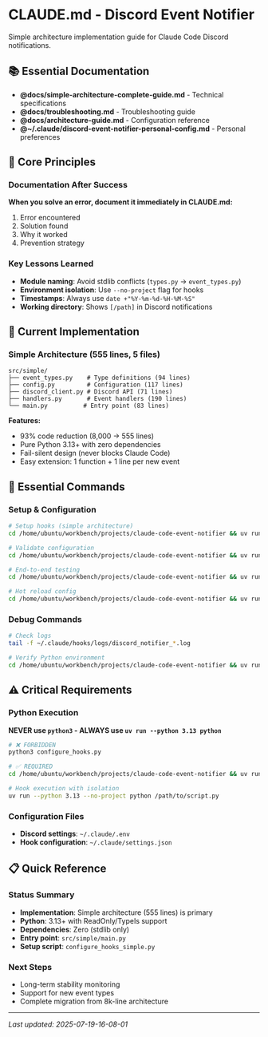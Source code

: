 # CLAUDE.md - Discord Event Notifier

Simple architecture implementation guide for Claude Code Discord notifications.

## 📚 Essential Documentation
- **@docs/simple-architecture-complete-guide.md** - Technical specifications
- **@docs/troubleshooting.md** - Troubleshooting guide
- **@docs/architecture-guide.md** - Configuration reference
- **@~/.claude/discord-event-notifier-personal-config.md** - Personal preferences

## 🎯 Core Principles

### Documentation After Success
**When you solve an error, document it immediately in CLAUDE.md:**
1. Error encountered
2. Solution found
3. Why it worked
4. Prevention strategy

### Key Lessons Learned
- **Module naming**: Avoid stdlib conflicts (`types.py` → `event_types.py`)
- **Environment isolation**: Use `--no-project` flag for hooks
- **Timestamps**: Always use `date +"%Y-%m-%d-%H-%M-%S"`
- **Working directory**: Shows `[/path]` in Discord notifications

## 🚀 Current Implementation

### Simple Architecture (555 lines, 5 files)
```
src/simple/
├── event_types.py    # Type definitions (94 lines)
├── config.py         # Configuration (117 lines)
├── discord_client.py # Discord API (71 lines)
├── handlers.py       # Event handlers (190 lines)
└── main.py          # Entry point (83 lines)
```

**Features:**
- 93% code reduction (8,000 → 555 lines)
- Pure Python 3.13+ with zero dependencies
- Fail-silent design (never blocks Claude Code)
- Easy extension: 1 function + 1 line per new event

## 🔧 Essential Commands

### Setup & Configuration
```bash
# Setup hooks (simple architecture)
cd /home/ubuntu/workbench/projects/claude-code-event-notifier && uv run --python 3.13 python configure_hooks_simple.py

# Validate configuration
cd /home/ubuntu/workbench/projects/claude-code-event-notifier && uv run --python 3.13 python configure_hooks_simple.py --validate

# End-to-end testing
cd /home/ubuntu/workbench/projects/claude-code-event-notifier && uv run --python 3.13 python configure_hooks.py --validate-end-to-end

# Hot reload config
cd /home/ubuntu/workbench/projects/claude-code-event-notifier && uv run --python 3.13 python configure_hooks.py --reload
```

### Debug Commands
```bash
# Check logs
tail -f ~/.claude/hooks/logs/discord_notifier_*.log

# Verify Python environment
cd /home/ubuntu/workbench/projects/claude-code-event-notifier && uv run --python 3.13 python -c "from typing import ReadOnly, TypeIs; import os; print(f'Python 3.13+ features: OK')"
```

## ⚠️ Critical Requirements

### Python Execution
**NEVER use `python3` - ALWAYS use `uv run --python 3.13 python`**

```bash
# ❌ FORBIDDEN
python3 configure_hooks.py

# ✅ REQUIRED
cd /home/ubuntu/workbench/projects/claude-code-event-notifier && uv run --python 3.13 python configure_hooks.py

# Hook execution with isolation
uv run --python 3.13 --no-project python /path/to/script.py
```

### Configuration Files
- **Discord settings**: `~/.claude/.env`
- **Hook configuration**: `~/.claude/settings.json`

## 📋 Quick Reference

### Status Summary
- **Implementation**: Simple architecture (555 lines) is primary
- **Python**: 3.13+ with ReadOnly/TypeIs support
- **Dependencies**: Zero (stdlib only)
- **Entry point**: `src/simple/main.py`
- **Setup script**: `configure_hooks_simple.py`

### Next Steps
- Long-term stability monitoring
- Support for new event types
- Complete migration from 8k-line architecture

---
*Last updated: 2025-07-19-16-08-01*